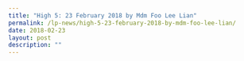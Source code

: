 ```yaml
---
title: "High 5: 23 February 2018 by Mdm Foo Lee Lian"
permalink: /lp-news/high-5-23-february-2018-by-mdm-foo-lee-lian/
date: 2018-02-23
layout: post
description: ""
---
```

